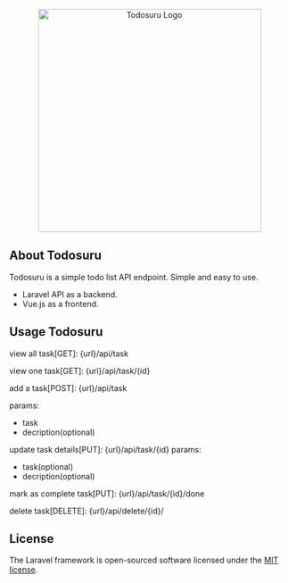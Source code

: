 <p align="center"><a href="https://todosuru.tatzandpirz.com" target="_blank"><img src="https://svgshare.com/i/ubK.svg" width="400" alt="Todosuru Logo"></a></p>

## About Todosuru

Todosuru is a simple todo list API endpoint. Simple and easy to use.
- Laravel API as a backend.
- Vue.js as a frontend.



## Usage Todosuru
view all task[GET]:
{url}/api/task

view one task[GET]:
{url}/api/task/{id}

add a task[POST]:
{url}/api/task

params:
 - task
 - decription(optional)

update task details[PUT]:
{url}/api/task/{id}
params:
 - task(optional)
 - decription(optional)

mark as complete task[PUT]:
{url}/api/task/{id}/done

delete task[DELETE]:
{url}/api/delete/{id}/

## License

The Laravel framework is open-sourced software licensed under the [MIT license](https://opensource.org/licenses/MIT).